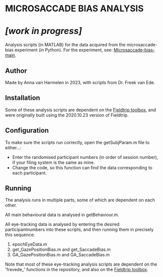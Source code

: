 # MICROSACCADE BIAS ANALYSIS
# ***[work in progress]***
Analysis scripts (in MATLAB) for the data acquired from the microsaccade-bias experiment (in Python). For the experiment, see: [Microsaccade-bias-main](https://github.com/annavanharmelen/Microsaccade-bias-experiment).

## Author
Made by Anna van Harmelen in 2023, with scripts from Dr. Freek van Ede.

## Installation
Some of these analysis scripts are dependent on the [Fieldtrip toolbox](https://www.fieldtriptoolbox.org), and were originally built using the 2020.10.23 version of Fieldtrip.

## Configuration
To make sure the scripts run correctly, open the getSubjParam.m file to either...:
- Enter the randomised participant numbers (in order of session number), if your filing system is the same as mine.
- Change the code, so this function can find the data corresponding to each participant.

## Running
The analysis runs in multiple parts, some of which are dependent on each other.

All main behavioural data is analysed in getBehaviour.m.

All eye-tracking data is analysed by entering the desired participantnumbers into these scripts, and then running them in precisely this sequence:
1. epochEyeData.m
2. get_GazePositionBias.m and get_SaccadeBias.m
3. GA_GazePositionBias.m and GA_SaccadeBias.m

Note that most of these eye-tracking analysis scripts are dependent on the 'frevede_' functions in the repository, and also on the [Fieldtrip toolbox](https://www.fieldtriptoolbox.org/download.php). 
